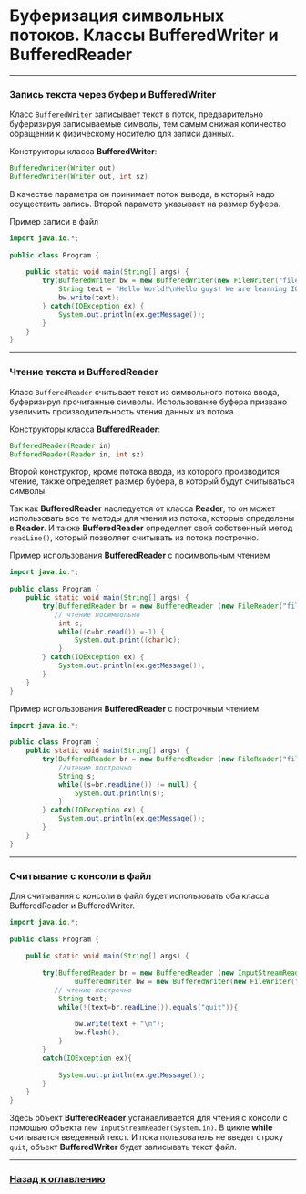 # Буферизация символьных потоков. Классы BufferedWriter и BufferedReader

---

### Запись текста через буфер и BufferedWriter

Класс `BufferedWriter` записывает текст в поток, предварительно буферизируя записываемые символы,
тем самым снижая количество обращений к физическому носителю для записи данных.

Конструкторы класса **BufferedWriter**:

```java
BufferedWriter(Writer out) 
BufferedWriter(Writer out, int sz)
```

В качестве параметра он принимает поток вывода, в который надо осуществить запись. Второй параметр указывает на размер буфера.

Пример записи в файл

```java
import java.io.*;
 
public class Program {
  
    public static void main(String[] args) {
        try(BufferedWriter bw = new BufferedWriter(new FileWriter("file.txt"))) {
            String text = "Hello World!\nHello guys! We are learning IO.";
            bw.write(text);
        } catch(IOException ex) {
            System.out.println(ex.getMessage());
        } 
    } 
}
```

---

### Чтение текста и BufferedReader

Класс `BufferedReader` считывает текст из символьного потока ввода, буферизируя прочитанные символы.
Использование буфера призвано увеличить производительность чтения данных из потока.

Конструкторы класса **BufferedReader**:

```java
BufferedReader(Reader in) 
BufferedReader(Reader in, int sz) 
```

Второй конструктор, кроме потока ввода, из которого производится чтение,
также определяет размер буфера, в который будут считываться символы.

Так как **BufferedReader** наследуется от класса **Reader**,
то он может использовать все те методы для чтения из потока, которые определены в **Reader**.
И также **BufferedReader** определяет свой собственный метод `readLine()`, который позволяет считывать из потока построчно.

Пример использования **BufferedReader** с посимвольным чтением

```java
import java.io.*;
 
public class Program {
    public static void main(String[] args) {
        try(BufferedReader br = new BufferedReader (new FileReader("file.txt"))) {
           // чтение посимвольно
            int c;
            while((c=br.read())!=-1) {
                System.out.print((char)c);
            }
        } catch(IOException ex) {
            System.out.println(ex.getMessage());
        } 
    } 
}
```

Пример использования **BufferedReader** с построчным чтением

```java
import java.io.*;
 
public class Program {
    public static void main(String[] args) {
        try(BufferedReader br = new BufferedReader (new FileReader("file.txt"))) {
            //чтение построчно
            String s;
            while((s=br.readLine()) != null) {
                System.out.println(s);
            }
        } catch(IOException ex) {
            System.out.println(ex.getMessage());
        } 
    } 
}
```

---

### Считывание с консоли в файл

Для считывания с консоли в файл будет использовать оба класса BufferedReader и BufferedWriter.

```java
import java.io.*;
 
public class Program {
 
    public static void main(String[] args) {
         
        try(BufferedReader br = new BufferedReader (new InputStreamReader(System.in)); 
                BufferedWriter bw = new BufferedWriter(new FileWriter("file.txt"))) {
           // чтение построчно
            String text;
            while(!(text=br.readLine()).equals("quit")){
                  
                bw.write(text + "\n");
                bw.flush();
            }
        }
        catch(IOException ex){
              
            System.out.println(ex.getMessage());
        } 
    }   
}
```

Здесь объект **BufferedReader** устанавливается для чтения с консоли с помощью объекта `new InputStreamReader(System.in)`.
В цикле **while** считывается введенный текст.
И пока пользователь не введет строку `quit`, объект **BufferedWriter** будет записывать текст файл.

---

### [Назад к оглавлению](./README.md)